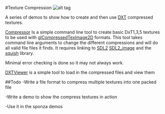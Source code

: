 #Texture Compression
![alt tag](http://nccastaff.bournemouth.ac.uk/jmacey/GraphicsLib/Demos/TextureComp.png)

A series of demos to show how to create and then use [DXT](http://en.wikipedia.org/wiki/S3_Texture_Compression) compressed textures.

[Compressor](https://github.com/NCCA/TextureCompressor/tree/master/Compressor) Is a simple command line tool to create basic DxT1,3,5 textures to be used with [glCompressedTexImage2D](https://www.khronos.org/opengles/sdk/docs/man/xhtml/glCompressedTexImage2D.xml) formats.
This tool takes command line arguments to change the different compressions and will do all valid file files it finds.
It requires linking to [SDL2](https://www.libsdl.org/download-2.0.php) [SDL2_image](https://www.libsdl.org/projects/SDL_image/) and the [squish](https://code.google.com/p/libsquish/) library.

Minimal error checking is done so it may not always work.

[DXTViewer](https://github.com/NCCA/TextureCompressor/tree/master/DXTViewer) is a simple tool to load in the compressed files and view them

##Todo
-Write a file format to compress multiple textures into one packed file

-Write a demo to show the compress textures in action

-Use it in the sponza demos
